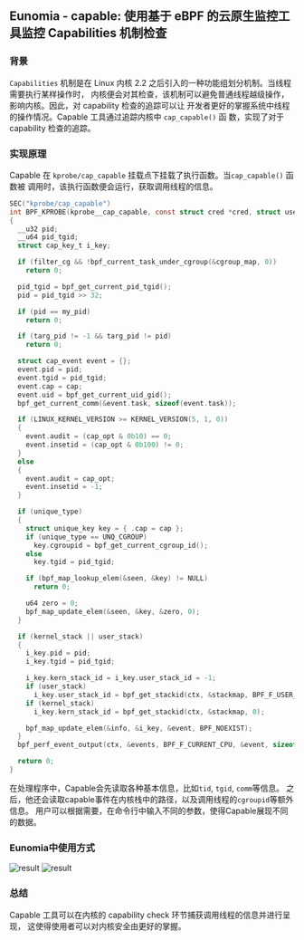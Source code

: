## Eunomia - capable: 使用基于 eBPF 的云原生监控工具监控 Capabilities 机制检查

### 背景

`Capabilities` 机制是在 Linux 内核 2.2 之后引入的一种功能组划分机制。当线程需要执行某样操作时，
内核便会对其检查，该机制可以避免普通线程越级操作，影响内核。因此，对 capability 检查的追踪可以让
开发者更好的掌握系统中线程的操作情况。Capable 工具通过追踪内核中 `cap_capable()` 函
数，实现了对于 capability 检查的追踪。

### 实现原理

Capable 在 `kprobe/cap_capable` 挂载点下挂载了执行函数。当`cap_capable()` 函数被
调用时，该执行函数便会运行，获取调用线程的信息。
```c
SEC("kprobe/cap_capable")
int BPF_KPROBE(kprobe__cap_capable, const struct cred *cred, struct user_namespace *targ_ns, int cap, int cap_opt)
{
  __u32 pid;
  __u64 pid_tgid;
  struct cap_key_t i_key;

  if (filter_cg && !bpf_current_task_under_cgroup(&cgroup_map, 0))
    return 0;

  pid_tgid = bpf_get_current_pid_tgid();
  pid = pid_tgid >> 32;

  if (pid == my_pid)
    return 0;

  if (targ_pid != -1 && targ_pid != pid)
    return 0;

  struct cap_event event = {};
  event.pid = pid;
  event.tgid = pid_tgid;
  event.cap = cap;
  event.uid = bpf_get_current_uid_gid();
  bpf_get_current_comm(&event.task, sizeof(event.task));

  if (LINUX_KERNEL_VERSION >= KERNEL_VERSION(5, 1, 0))
  {
    event.audit = (cap_opt & 0b10) == 0;
    event.insetid = (cap_opt & 0b100) != 0;
  }
  else
  {
    event.audit = cap_opt;
    event.insetid = -1;
  }

  if (unique_type)
  {
    struct unique_key key = { .cap = cap };
    if (unique_type == UNQ_CGROUP)
      key.cgroupid = bpf_get_current_cgroup_id();
    else
      key.tgid = pid_tgid;

    if (bpf_map_lookup_elem(&seen, &key) != NULL)
      return 0;

    u64 zero = 0;
    bpf_map_update_elem(&seen, &key, &zero, 0);
  }

  if (kernel_stack || user_stack)
  {
    i_key.pid = pid;
    i_key.tgid = pid_tgid;

    i_key.kern_stack_id = i_key.user_stack_id = -1;
    if (user_stack)
      i_key.user_stack_id = bpf_get_stackid(ctx, &stackmap, BPF_F_USER_STACK);
    if (kernel_stack)
      i_key.kern_stack_id = bpf_get_stackid(ctx, &stackmap, 0);

    bpf_map_update_elem(&info, &i_key, &event, BPF_NOEXIST);
  }
  bpf_perf_event_output(ctx, &events, BPF_F_CURRENT_CPU, &event, sizeof(event));

  return 0;
}
```
在处理程序中，Capable会先读取各种基本信息，比如`tid`, `tgid`, `comm`等信息。
之后，他还会读取capable事件在内核栈中的路径，以及调用线程的`cgroupid`等额外信息。
用户可以根据需要，在命令行中输入不同的参数，使得Capable展现不同的数据。

### Eunomia中使用方式

![result](../imgs/capable.png)
![result](../imgs/capable-prometheus.png)

### 总结

Capable 工具可以在内核的 capability check 环节捕获调用线程的信息并进行呈现，
这使得使用者可以对内核安全由更好的掌握。